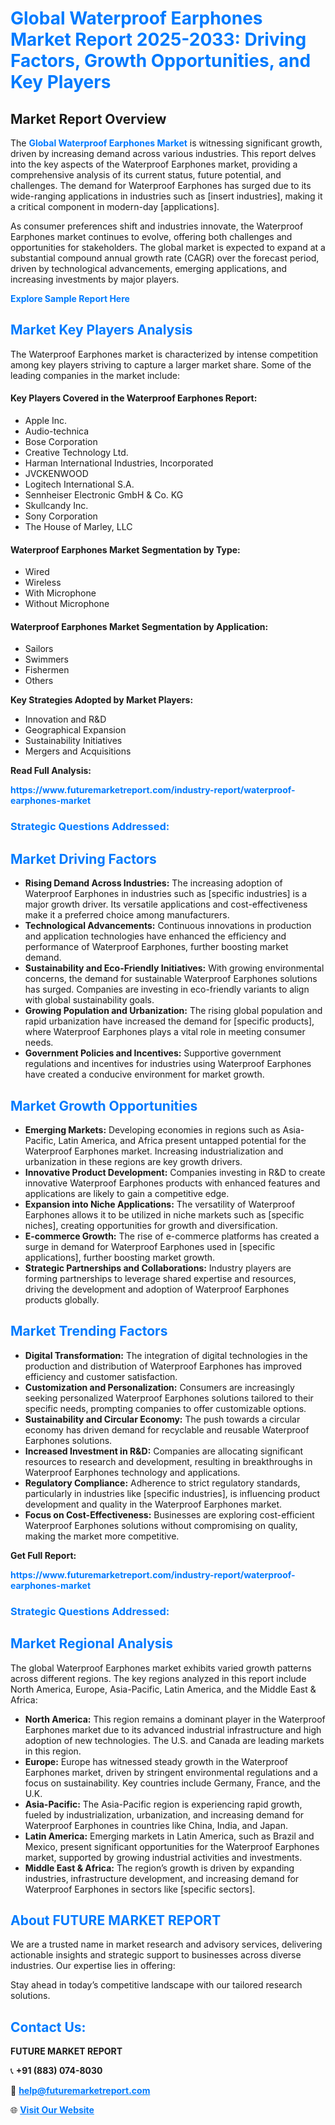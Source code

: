 <h1 style="color: #007BFF;">Global Waterproof Earphones Market Report 2025-2033: Driving Factors, Growth Opportunities, and Key Players</h1>

<section id="overview">
<h2>Market Report Overview</h2>
<p>The <a href="https://www.futuremarketreport.com/industry-report/waterproof-earphones-market" style="color: #007BFF; text-decoration: none;"><strong>Global Waterproof Earphones Market</strong></a> is witnessing significant growth, driven by increasing demand across various industries. This report delves into the key aspects of the Waterproof Earphones market, providing a comprehensive analysis of its current status, future potential, and challenges. The demand for Waterproof Earphones has surged due to its wide-ranging applications in industries such as [insert industries], making it a critical component in modern-day [applications].</p>
<p>As consumer preferences shift and industries innovate, the Waterproof Earphones market continues to evolve, offering both challenges and opportunities for stakeholders. The global market is expected to expand at a substantial compound annual growth rate (CAGR) over the forecast period, driven by technological advancements, emerging applications, and increasing investments by major players.</p>
</section>

<section id="overview">
<p><a href="https://www.futuremarketreport.com/request-sample/reportId=109744" style="color: #007BFF; text-decoration: none;"><strong>Explore Sample Report Here</strong></a></p>
</section>

<section id="key-players">
<h2 style="color: #007BFF;">Market Key Players Analysis</h2>
<p>The Waterproof Earphones market is characterized by intense competition among key players striving to capture a larger market share. Some of the leading companies in the market include:</p>
<h4>Key Players Covered in the Waterproof Earphones Report:</h4>
<ul><li>Apple Inc.</li><li>Audio-technica</li><li>Bose Corporation</li><li>Creative Technology Ltd.</li><li>Harman International Industries, Incorporated</li><li>JVCKENWOOD</li><li>Logitech International S.A.</li><li>Sennheiser Electronic GmbH &amp; Co. KG</li><li>Skullcandy Inc.</li><li>Sony Corporation</li><li>The House of Marley, LLC</li></ul>
<h4>Waterproof Earphones Market Segmentation by Type:</h4>
<ul><li>Wired</li><li>Wireless</li><li>With Microphone</li><li>Without Microphone</li></ul>

<h4>Waterproof Earphones Market Segmentation by Application:</h4>
<ul><li>Sailors</li><li>Swimmers</li><li>Fishermen</li><li>Others</li></ul>
<p><strong>Key Strategies Adopted by Market Players:</strong></p>
<ul>
<li>Innovation and R&D</li>
<li>Geographical Expansion</li>
<li>Sustainability Initiatives</li>
<li>Mergers and Acquisitions</li>
</ul>
</section>

<section>
<p><strong>Read Full Analysis: </strong></p><a href="https://www.futuremarketreport.com/industry-report/waterproof-earphones-market" style="color: #007BFF; text-decoration: none;"><strong>https://www.futuremarketreport.com/industry-report/waterproof-earphones-market</strong></a>
<h3 style="color: #007BFF;">Strategic Questions Addressed:</h3>
</section>

<section id="driving-factors">
<h2 style="color: #007BFF;">Market Driving Factors</h2>
<ul>
<li><strong>Rising Demand Across Industries:</strong> The increasing adoption of Waterproof Earphones in industries such as [specific industries] is a major growth driver. Its versatile applications and cost-effectiveness make it a preferred choice among manufacturers.</li>
<li><strong>Technological Advancements:</strong> Continuous innovations in production and application technologies have enhanced the efficiency and performance of Waterproof Earphones, further boosting market demand.</li>
<li><strong>Sustainability and Eco-Friendly Initiatives:</strong> With growing environmental concerns, the demand for sustainable Waterproof Earphones solutions has surged. Companies are investing in eco-friendly variants to align with global sustainability goals.</li>
<li><strong>Growing Population and Urbanization:</strong> The rising global population and rapid urbanization have increased the demand for [specific products], where Waterproof Earphones plays a vital role in meeting consumer needs.</li>
<li><strong>Government Policies and Incentives:</strong> Supportive government regulations and incentives for industries using Waterproof Earphones have created a conducive environment for market growth.</li>
</ul>
</section>

<section id="growth-opportunities">
<h2 style="color: #007BFF;">Market Growth Opportunities</h2>
<ul>
<li><strong>Emerging Markets:</strong> Developing economies in regions such as Asia-Pacific, Latin America, and Africa present untapped potential for the Waterproof Earphones market. Increasing industrialization and urbanization in these regions are key growth drivers.</li>
<li><strong>Innovative Product Development:</strong> Companies investing in R&D to create innovative Waterproof Earphones products with enhanced features and applications are likely to gain a competitive edge.</li>
<li><strong>Expansion into Niche Applications:</strong> The versatility of Waterproof Earphones allows it to be utilized in niche markets such as [specific niches], creating opportunities for growth and diversification.</li>
<li><strong>E-commerce Growth:</strong> The rise of e-commerce platforms has created a surge in demand for Waterproof Earphones used in [specific applications], further boosting market growth.</li>
<li><strong>Strategic Partnerships and Collaborations:</strong> Industry players are forming partnerships to leverage shared expertise and resources, driving the development and adoption of Waterproof Earphones products globally.</li>
</ul>
</section>

<section id="trending-factors">
<h2 style="color: #007BFF;">Market Trending Factors</h2>
<ul>
<li><strong>Digital Transformation:</strong> The integration of digital technologies in the production and distribution of Waterproof Earphones has improved efficiency and customer satisfaction.</li>
<li><strong>Customization and Personalization:</strong> Consumers are increasingly seeking personalized Waterproof Earphones solutions tailored to their specific needs, prompting companies to offer customizable options.</li>
<li><strong>Sustainability and Circular Economy:</strong> The push towards a circular economy has driven demand for recyclable and reusable Waterproof Earphones solutions.</li>
<li><strong>Increased Investment in R&D:</strong> Companies are allocating significant resources to research and development, resulting in breakthroughs in Waterproof Earphones technology and applications.</li>
<li><strong>Regulatory Compliance:</strong> Adherence to strict regulatory standards, particularly in industries like [specific industries], is influencing product development and quality in the Waterproof Earphones market.</li>
<li><strong>Focus on Cost-Effectiveness:</strong> Businesses are exploring cost-efficient Waterproof Earphones solutions without compromising on quality, making the market more competitive.</li>
</ul>
</section>

<section>
<p><strong>Get Full Report: </strong></p><a href="https://www.futuremarketreport.com/industry-report/waterproof-earphones-market" style="color: #007BFF; text-decoration: none;"><strong>https://www.futuremarketreport.com/industry-report/waterproof-earphones-market</strong></a>
<h3 style="color: #007BFF;">Strategic Questions Addressed:</h3>
</section>


<section id="regional-analysis">
<h2 style="color: #007BFF;">Market Regional Analysis</h2>
<p>The global Waterproof Earphones market exhibits varied growth patterns across different regions. The key regions analyzed in this report include North America, Europe, Asia-Pacific, Latin America, and the Middle East & Africa:</p>
<ul>
<li><strong>North America:</strong> This region remains a dominant player in the Waterproof Earphones market due to its advanced industrial infrastructure and high adoption of new technologies. The U.S. and Canada are leading markets in this region.</li>
<li><strong>Europe:</strong> Europe has witnessed steady growth in the Waterproof Earphones market, driven by stringent environmental regulations and a focus on sustainability. Key countries include Germany, France, and the U.K.</li>
<li><strong>Asia-Pacific:</strong> The Asia-Pacific region is experiencing rapid growth, fueled by industrialization, urbanization, and increasing demand for Waterproof Earphones in countries like China, India, and Japan.</li>
<li><strong>Latin America:</strong> Emerging markets in Latin America, such as Brazil and Mexico, present significant opportunities for the Waterproof Earphones market, supported by growing industrial activities and investments.</li>
<li><strong>Middle East & Africa:</strong> The region’s growth is driven by expanding industries, infrastructure development, and increasing demand for Waterproof Earphones in sectors like [specific sectors].</li>
</ul>
</section>

<footer>
<h2 style="color: #007BFF;">About FUTURE MARKET REPORT</h2>
<p>We are a trusted name in market research and advisory services, delivering actionable insights and strategic support to businesses across diverse industries. Our expertise lies in offering:</p>

<p>Stay ahead in today’s competitive landscape with our tailored research solutions.</p>

<h2 style="color: #007BFF;">Contact Us:</h2>
<p><strong>FUTURE MARKET REPORT</strong></p>
<p>📞 <strong>+91 (883) 074-8030</strong></p>
<p>📧 <strong><a href="mailto:help@futuremarketreport.com" style="color: #007BFF;">help@futuremarketreport.com</a></strong></p>
<p>🌐 <strong><a href="https://www.futuremarketreport.com/" style="color: #007BFF;">Visit Our Website</a></strong></p>
</footer>